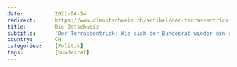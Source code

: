 ```yaml
---
date:          2021-04-14
redirect:      https://www.dieostschweiz.ch/artikel/der-terrassentrick-wie-sich-der-bundesrat-wieder-ein-bisschen-ruhe-erkauft-1pXX5kK
title:         Die Ostschweiz
subtitle:      'Der Terrassentrick: Wie sich der Bundesrat wieder ein bisschen Ruhe erkauft'
country:       CH
categories:    [Politik]
tags:          [bundesrat]
---
```

